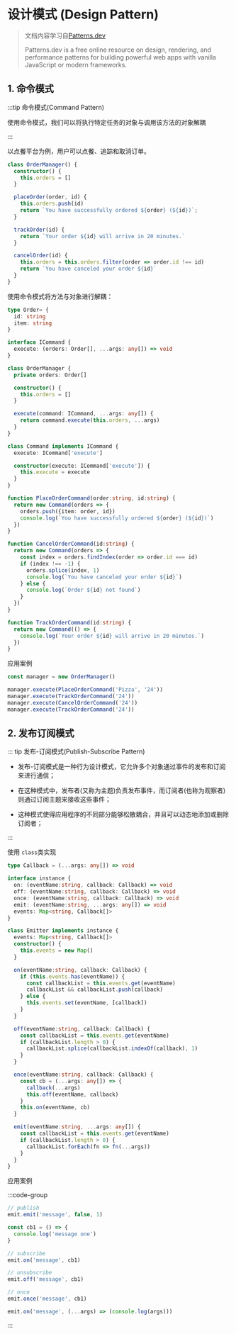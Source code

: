 # 设计模式 (Design Pattern)

> 文档内容学习自[Patterns.dev](https://www.patterns.dev/)
>
> Patterns.dev is a free online resource on design, rendering, and performance patterns for building powerful web apps with vanilla JavaScript or modern frameworks.

## 1. 命令模式

:::tip 命令模式(Command Pattern)

使用命令模式，我们可以将执行特定任务的对象与调用该方法的对象解耦

:::

以点餐平台为例，用户可以点餐、追踪和取消订单。

```typescript
class OrderManager() {
  constructor() {
    this.orders = []
  }

  placeOrder(order, id) {
    this.orders.push(id)
    return `You have successfully ordered ${order} (${id})`;
  }

  trackOrder(id) {
    return `Your order ${id} will arrive in 20 minutes.`
  }

  cancelOrder(id) {
    this.orders = this.orders.filter(order => order.id !== id)
    return `You have canceled your order ${id}`
  }
}
```

使用命令模式将方法与对象进行解耦：

```typescript
type Order= {
  id: string
  item: string
}

interface ICommand {
  execute: (orders: Order[], ...args: any[]) => void
}

class OrderManager {
  private orders: Order[]

  constructor() {
    this.orders = []
  }

  execute(command: ICommand, ...args: any[]) {
    return command.execute(this.orders, ...args)
  }
}

class Command implements ICommand {
  execute: ICommand['execute']

  constructor(execute: ICommand['execute']) {
    this.execute = execute
  }
}

function PlaceOrderCommand(order:string, id:string) {
  return new Command(orders => {
    orders.push({item: order, id})
    console.log(`You have successfully ordered ${order} (${id})`)
  })
}

function CancelOrderCommand(id:string) {
  return new Command(orders => {
    const index = orders.findIndex(order => order.id === id)
    if (index !== -1) {
      orders.splice(index, 1)
      console.log(`You have canceled your order ${id}`)
    } else {
      console.log(`Order ${id} not found`)
    }
  })
}

function TrackOrderCommand(id:string) {
  return new Command(() => {
    console.log(`Your order ${id} will arrive in 20 minutes.`)
  })
}
```

应用案例

```typescript
const manager = new OrderManager()

manager.execute(PlaceOrderCommand('Pizza', '24'))
manager.execute(TrackOrderCommand('24'))
manager.execute(CancelOrderCommand('24'))
manager.execute(TrackOrderCommand('24'))
```





## 2. 发布订阅模式

::: tip 发布-订阅模式(Publish-Subscribe Pattern)

- 发布-订阅模式是一种行为设计模式，它允许多个对象通过事件的发布和订阅来进行通信；

- 在这种模式中，发布者(又称为主题)负责发布事件，而订阅者(也称为观察者)则通过订阅主题来接收这些事件；

- 这种模式使得应用程序的不同部分能够松散耦合，并且可以动态地添加或删除订阅者；

:::

使用 `class`类实现

```typescript
type Callback = (...args: any[]) => void

interface instance {
  on: (eventName:string, callback: Callback) => void
  off: (eventName:string, callback: Callback) => void
  once: (eventName:string, callback: Callback) => void
  emit: (eventName:string, ...args: any[]) => void
  events: Map<string, Callback[]>
}

class Emitter implements instance {
  events: Map<string, Callback[]>
  constructor() {
    this.events = new Map()
  }

  on(eventName:string, callback: Callback) {
    if (this.events.has(eventName)) {
      const callbackList = this.events.get(eventName)
      callbackList && callbackList.push(callback)
    } else {
      this.events.set(eventName, [callback])
    }
  }

  off(eventName:string, callback: Callback) {
    const callbackList = this.events.get(eventName)
    if (callbackList.length > 0) {
      callbackList.splice(callbackList.indexOf(callback), 1)
    }
  }

  once(eventName:string, callback: Callback) {
    const cb = (...args: any[]) => {
      callback(...args)
      this.off(eventName, callback)
    }
    this.on(eventName, cb)
  }

  emit(eventName:string, ...args: any[]) {
    const callbackList = this.events.get(eventName)
    if (callbackList.length > 0) {
      callbackList.forEach(fn => fn(...args))
    }
  }
}
```

应用案例

:::code-group
```ts [A.ts]
// publish
emit.emit('message', false, 1)
```
```ts [B.ts]
const cb1 = () => {
  console.log('message one')
}

// subscribe
emit.on('message', cb1)

// unsubscribe
emit.off('message', cb1)

// once
emit.once('message', cb1)
```

```ts [C.ts]
emit.on('message', (...args) => (console.log(args)))
```

:::

